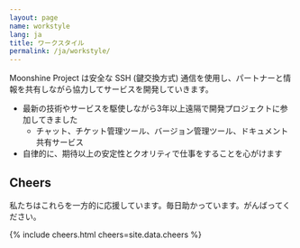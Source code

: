 ```yaml
---
layout: page
name: workstyle
lang: ja
title: ワークスタイル
permalink: /ja/workstyle/
---
```


Moonshine Project は安全な SSH (鍵交換方式) 通信を使用し、パートナーと情報を共有しながら協力してサービスを開発していきます。

- 最新の技術やサービスを駆使しながら3年以上遠隔で開発プロジェクトに参加してきました
  - チャット、チケット管理ツール、バージョン管理ツール、ドキュメント共有サービス
- 自律的に、期待以上の安定性とクオリティで仕事をすることを心がけます

<div class="diagram" data-url="/assets/js/workstyle.js"></div>

<h2>Cheers</h2>
<p>私たちはこれらを一方的に応援しています。毎日助かっています。がんばってください。</p>
{% include cheers.html cheers=site.data.cheers %}
